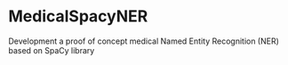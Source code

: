 # MedicalSpacyNER
Development a proof of concept medical Named Entity Recognition (NER) based on SpaCy library
